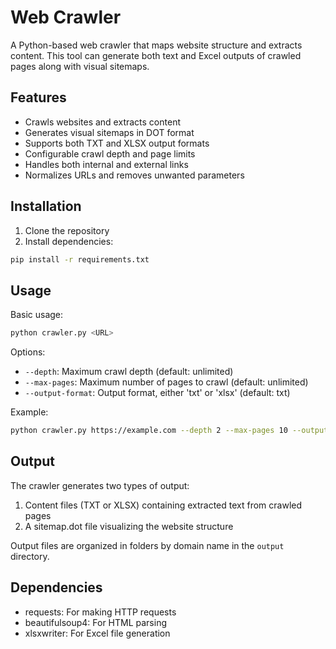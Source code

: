 # Web Crawler

A Python-based web crawler that maps website structure and extracts content. This tool can generate both text and Excel outputs of crawled pages along with visual sitemaps.

## Features

- Crawls websites and extracts content
- Generates visual sitemaps in DOT format
- Supports both TXT and XLSX output formats
- Configurable crawl depth and page limits
- Handles both internal and external links
- Normalizes URLs and removes unwanted parameters

## Installation

1. Clone the repository
2. Install dependencies:
```bash
pip install -r requirements.txt
```

## Usage

Basic usage:
```bash
python crawler.py <URL>
```

Options:
- `--depth`: Maximum crawl depth (default: unlimited)
- `--max-pages`: Maximum number of pages to crawl (default: unlimited)
- `--output-format`: Output format, either 'txt' or 'xlsx' (default: txt)

Example:
```bash
python crawler.py https://example.com --depth 2 --max-pages 10 --output-format xlsx
```

## Output

The crawler generates two types of output:
1. Content files (TXT or XLSX) containing extracted text from crawled pages
2. A sitemap.dot file visualizing the website structure

Output files are organized in folders by domain name in the `output` directory.

## Dependencies

- requests: For making HTTP requests
- beautifulsoup4: For HTML parsing
- xlsxwriter: For Excel file generation
